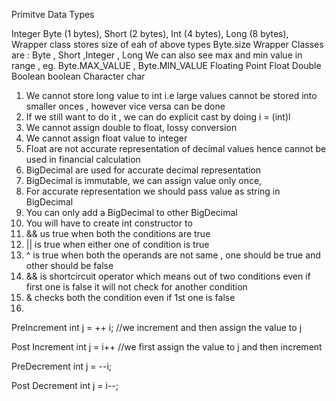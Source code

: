 Primitve Data Types

Integer
    Byte (1 bytes),
    Short (2 bytes),
    Int (4 bytes),
    Long (8 bytes),
    Wrapper class stores size of eah of above types
    Byte.size
    Wrapper Classes are : Byte , Short ,Integer , Long
    We can also see max and min value in range , eg. Byte.MAX_VALUE , Byte.MIN_VALUE
Floating Point
    Float
    Double
Boolean
    boolean
Character
    char
    


1. We cannot store long value to int i.e large values cannot be stored into smaller onces , however vice versa can be done
2. If we still want to do it , we can do explicit cast by doing i = (int)l
3. We cannot assign double to float, lossy conversion
4. We cannot assign float value to integer
5. Float are not accurate representation of decimal values hence cannot be used in financial calculation
6. BigDecimal are used for accurate decimal representation
7. BigDecimal is immutable, we can assign value only once,
8. For accurate representation we should pass value as string in BigDecimal
9. You can only add a BigDecimal to other BigDecimal
10. You will have to create int constructor to  
11. && us true when both the conditions are true
12. || is true when either one of condition is true
13. ^ is true when both the operands are not same , one should be true and other should be false
14. && is shortcircuit operator which means out of two conditions even if first one is false it will not check for another condition
15. & checks both the condition even if 1st one is false
16. 


PreIncrement
 int j = ++ i;
//we increment and then assign the value to j

Post Increment
 int j = i++
//we first assign the value to j and then increment

PreDecrement
 int j = --i;

Post Decrement
 int j = i--;

    
